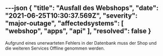 ---json
{
  "title": "Ausfall des Webshops",
  "date": "2021-06-25T10:30:37.569Z",
  "severity": "major-outage",
  "affectedsystems": [
    "webshop",
    "apps",
    "api"
  ],
  "resolved": false
}
---
Aufgrund eines unerwarteten Fehlers in der Datenbank muss der Shop und die weiteren Services Offline genommen werden.

<!--- language code: de -->
